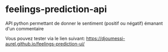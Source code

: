 # feelings-prediction-api
API python permettant de donner le sentiment (positif ou négatif) émanant d'un commentaire

Vous pouvez tester via le lien suivant: https://djoumessi-aurel.github.io/feelings-prediction-ui/ 
